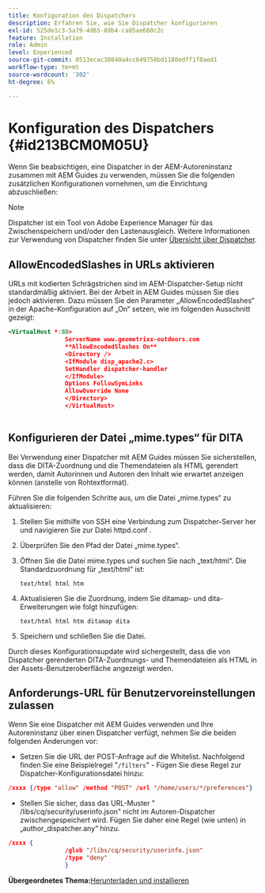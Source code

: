 ```yaml
---
title: Konfiguration des Dispatchers
description: Erfahren Sie, wie Sie Dispatcher konfigurieren
exl-id: 525de1c3-5a79-4d65-89b4-ca05ae660c2c
feature: Installation
role: Admin
level: Experienced
source-git-commit: 0513ecac38840a4cc649758bd1180edff1f8aed1
workflow-type: tm+mt
source-wordcount: '302'
ht-degree: 6%

---
```


# Konfiguration des Dispatchers {#id213BCM0M05U}

Wenn Sie beabsichtigen, eine Dispatcher in der AEM-Autoreninstanz zusammen mit AEM Guides zu verwenden, müssen Sie die folgenden zusätzlichen Konfigurationen vornehmen, um die Einrichtung abzuschließen:

>[!NOTE]
>
> Dispatcher ist ein Tool von Adobe Experience Manager für das Zwischenspeichern und/oder den Lastenausgleich. Weitere Informationen zur Verwendung von Dispatcher finden Sie unter [Übersicht über Dispatcher](https://experienceleague.adobe.com/docs/experience-manager-dispatcher/using/dispatcher.html?lang=de).

## AllowEncodedSlashes in URLs aktivieren

URLs mit kodierten Schrägstrichen sind im AEM-Dispatcher-Setup nicht standardmäßig aktiviert. Bei der Arbeit in AEM Guides müssen Sie dies jedoch aktivieren. Dazu müssen Sie den Parameter „AllowEncodedSlashes“ in der Apache-Konfiguration auf „On“ setzen, wie im folgenden Ausschnitt gezeigt:

```XML
<VirtualHost *:80>
                ServerName www.geometrixx-outdoors.com
                **AllowEncodedSlashes On**
                <Directory />
                <IfModule disp_apache2.c>
                SetHandler dispatcher-handler
                </IfModule>
                Options FollowSymLinks
                AllowOverride None
                </Directory>
                </VirtualHost>
            
```

## Konfigurieren der Datei „mime.types“ für DITA

Bei Verwendung einer Dispatcher mit AEM Guides müssen Sie sicherstellen, dass die DITA-Zuordnung und die Themendateien als HTML gerendert werden, damit Autorinnen und Autoren den Inhalt wie erwartet anzeigen können \(anstelle von Rohtextformat\).

Führen Sie die folgenden Schritte aus, um die Datei „mime.types“ zu aktualisieren:

1. Stellen Sie mithilfe von SSH eine Verbindung zum Dispatcher-Server her und navigieren Sie zur Datei httpd.conf .

1. Überprüfen Sie den Pfad der Datei „mime.types“.

1. Öffnen Sie die Datei mime.types und suchen Sie nach „text/html“. Die Standardzuordnung für „text/html“ ist:

   `text/html html htm`

1. Aktualisieren Sie die Zuordnung, indem Sie ditamap- und dita-Erweiterungen wie folgt hinzufügen:

   `text/html html htm ditamap dita`

1. Speichern und schließen Sie die Datei.


Durch dieses Konfigurationsupdate wird sichergestellt, dass die von Dispatcher gerenderten DITA-Zuordnungs- und Themendateien als HTML in der Assets-Benutzeroberfläche angezeigt werden.

## Anforderungs-URL für Benutzervoreinstellungen zulassen

Wenn Sie eine Dispatcher mit AEM Guides verwenden und Ihre Autoreninstanz über einen Dispatcher verfügt, nehmen Sie die beiden folgenden Änderungen vor:

- Setzen Sie die URL der POST-Anfrage auf die Whitelist. Nachfolgend finden Sie eine Beispielregel &quot;`/filters`&quot; - Fügen Sie diese Regel zur Dispatcher-Konfigurationsdatei hinzu:

```json
/xxxx {/type "allow" /method "POST" /url "/home/users/*/preferences"}
```

- Stellen Sie sicher, dass das URL-Muster &quot; /libs/cq/security/userinfo.json&quot; nicht im Autoren-Dispatcher zwischengespeichert wird. Fügen Sie daher eine Regel \(wie unten\) in „author\_dispatcher.any“ hinzu.

```json
/xxxx {
                /glob "/libs/cq/security/userinfo.json"
                /type "deny"
                }
```

**Übergeordnetes Thema:**&#x200B;[&#x200B; Herunterladen und installieren](download-install.md)
